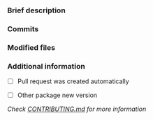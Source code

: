 ### Brief description


<!-- Write you description here -->


### Commits
<!-- Diff commits -->


### Modified files
<!-- Diff files -->


### Additional information
* [ ] Pull request was created automatically
* [ ] Other package new version


*Check [CONTRIBUTING.md](../blob/master/.github/CONTRIBUTING.md) for more information*
